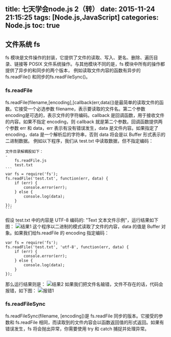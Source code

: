 title: 七天学会node.js 2（转）
date: 2015-11-24 21:15:25
tags: [Node.js,JavaScript]
categories: Node.js
toc: true 
---
## 文件系统 fs
fs 模块是文件操作的封装，它提供了文件的读取、写入、更名、删除、遍历目录、链接等 POSIX 文件系统操作。与其他模块不同的是，fs 模块中所有的操作都提供了异步的和同步的两个版本， 例如读取文件内容的函数有异步的 fs.readFile() 和同步的fs.readFileSync()。
### fs.readFile
fs.readFile(filename,[encoding],[callback(err,data)])是最简单的读取文件的函数。它接受一个必选参数 filename，表示要读取的文件名。第二个参数 encoding是可选的，表示文件的字符编码。callback 是回调函数，用于接收文件的内容。如果不指定 encoding，则 callback 就是第二个参数。回调函数提供两个参数 err 和 data，err 表示有没有错误发生，data 是文件内容。如果指定了 encoding，data 是一个解析后的字符串，否则 data 将会是以 Buffer 形式表示的二进制数据。
例如以下程序，我们从 test.txt 中读取数据，但不指定编码：
<!--more-->

	文件目录解耦股如下：
	- 
		fs.readFile.js
		test.txt
	```
	var fs = require('fs');
	fs.readFile('test.txt', function(err, data) {
	    if (err) {
	        console.error(err);
	    } else {
	        console.log(data);
	    }
	});
	```
假设 test.txt 中的内容是 UTF-8 编码的: "Text 文本文件示例"，运行结果如下图：
![结果1](http://img.blog.csdn.net/20151124210111533)
这个程序以二进制的模式读取了文件的内容，data 的值是 Buffer 对象。如果我们给fs.readFile 的 encoding 指定编码：
```
var fs = require('fs');
fs.readFile('test.txt', 'utf-8', function(err, data) {
    if (err) {
        console.error(err);
    } else {
        console.log(data);
    }
});
```
那么运行结果则是：
![结果2](http://img.blog.csdn.net/20151124210424159)
如果我们把文件名输错，文件不存在的话，代码会报错，如下图：
![报错1](http://img.blog.csdn.net/20151124210548192)

### fs.readFileSync
fs.readFileSync(filename, [encoding])是 fs.readFile 同步的版本。它接受的参数和 fs.readFile 相同，而读取到的文件内容会以函数返回值的形式返回。如果有错误发生，fs 将会抛出异常，你需要使用 try 和 catch 捕捉并处理异常。